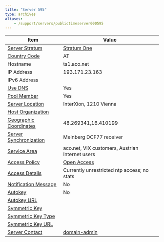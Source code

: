 ```yaml
---
title: "Server 595"
type: archives
aliases:
    - /support/servers/publictimeserver000595
--- 
```


| Item | Value |
| ----- | ----- |
| [Server Stratum](/support/servers/serverstratum) | [Stratum One](/support/servers/stratumonetimeservers) |
| [Country Code](/support/servers/countrycode) | AT |
| Hostname | ts1.aco.net |
| IP Address | 193.171.23.163 |
| IPv6 Address | |
| [Use DNS](/support/servers/usedns) | Yes |
| [Pool Member](/support/servers/poolmember) | Yes |
| [Server Location](/support/servers/serverlocation) | InterXion, 1210 Vienna |
| [Host Organization](/support/servers/hostorganization) | |
| [ Geographic Coordinates](/support/servers/geographiccoordinates) | 48.269341,16.410199 |
| [Server Synchronization](/support/servers/serversynchronization) | Meinberg DCF77 receiver |
| [Service Area](/support/servers/servicearea) | aco.net, VIX customers, Austrian Internet users |
| [Access Policy](/support/servers/accesspolicy) | [Open Access](/support/servers/openaccess) |
| [Access Details](/support/servers/accessdetails) | Currently unrestricted ntp access; no stats |
| [Notification Message](/support/servers/notificationmessage) | No |
| [Autokey](/support/servers/autokey) | No |
| [Autokey URL](/support/servers/autokeyurl) | |
| [Symmetric Key](/support/servers/symmetrickey) |  |
| [Symmetric Key Type](/support/servers/symmetrickeytype) | |
| [Symmetric Key URL](/support/servers/symmetrickeyurl) | |
| [Server Contact](/support/servers/servercontact) | [domain-admin](mailto:domain-admin@univie.ac.at) |